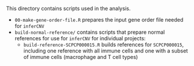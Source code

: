 This directory contains scripts used in the analysis.

* `00-make-gene-order-file.R` prepares the input gene order file needed for `inferCNV`
* `build-normal-reference/` contains scripts that prepare normal references for use for `inferCNV` for individual projects:
  * `build-reference-SCPCP000015.R` builds references for `SCPCP000015`, including one reference with all immune cells and one with a subset of immune cells (macrophage and T cell types)
